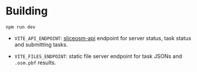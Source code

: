 # Building

`npm run dev`

- `VITE_API_ENDPOINT`: [sliceosm-api](https://github.com/SliceOSM/sliceosm-api) endpoint for server status, task status and submitting tasks.

- `VITE_FILES_ENDPOINT`: static file server endpoint for task JSONs and `.osm.pbf` results.

